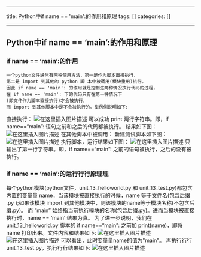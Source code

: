 
--- 
title:  Python中if name == 'main':的作用和原理 
tags: []
categories: [] 

---
## Python中if name == ‘main’:的作用和原理

### if name == ‘main’:的作⽤

```
⼀个python⽂件通常有两种使用方法，第⼀是作为脚本直接执行，
第二是 import 到其他的 python 脚 本中被调⽤(模块重用)执行。
因此 if name == 'main': 的作用就是控制这两种情况执行代码的过程， 
在 if name == 'main': 下的代码只有在第一种情况下
(即⽂件作为脚本直接执行)才会被执⾏，
而 import 到其他脚本中是不会被执⾏的。举例例说明如下:

```

直接执行： <img src="https://img-blog.csdnimg.cn/20200105143528992.png?x-oss-process=image/watermark,type_ZmFuZ3poZW5naGVpdGk,shadow_10,text_aHR0cHM6Ly9ibG9nLmNzZG4ubmV0L3dlaXhpbl80NTgwNTMzOQ==,size_16,color_FFFFFF,t_70" alt="在这里插入图片描述"> 可以成功 print 两⾏字符串。即，if name==“main”: 语句之前和之后的代码都被执行。 结果如下图： <img src="https://img-blog.csdnimg.cn/20200105143649454.png?x-oss-process=image/watermark,type_ZmFuZ3poZW5naGVpdGk,shadow_10,text_aHR0cHM6Ly9ibG9nLmNzZG4ubmV0L3dlaXhpbl80NTgwNTMzOQ==,size_16,color_FFFFFF,t_70" alt="在这里插入图片描述"> 在其他脚本中被调用： 新建测试脚本如下图： <img src="https://img-blog.csdnimg.cn/20200105144054205.png?x-oss-process=image/watermark,type_ZmFuZ3poZW5naGVpdGk,shadow_10,text_aHR0cHM6Ly9ibG9nLmNzZG4ubmV0L3dlaXhpbl80NTgwNTMzOQ==,size_16,color_FFFFFF,t_70" alt="在这里插入图片描述"> 执行脚本，运行结果如下图： <img src="https://img-blog.csdnimg.cn/20200105144133142.png?x-oss-process=image/watermark,type_ZmFuZ3poZW5naGVpdGk,shadow_10,text_aHR0cHM6Ly9ibG9nLmNzZG4ubmV0L3dlaXhpbl80NTgwNTMzOQ==,size_16,color_FFFFFF,t_70" alt="在这里插入图片描述"> 只输出了第⼀⾏字符串。即，if name==“main”: 之前的语句被执行，之后的没有被执行。

### if name == ‘main’:的运⾏行行原理理

每个python模块(python⽂件，unit_13_helloworld.py 和 unit_13_test.py)都包含内置的变量量 name，当该模块被直接执行的时候，name 等于文件名(包含后缀 .py );如果该模块 import 到其他模块中，则该模块的name等于模块名称(不包含后缀.py)。 而 “main” 始终指当前执行模块的名称(包含后缀.py)。进⽽当模块被直接执行时，name == ‘main’ 结果为真。 为了进一步说明，我们在unit_13_helloworld.py 脚本的 if name==“main”: 之前加 print(name)，即将 name 打印出来。文件内容和结果如下: <img src="https://img-blog.csdnimg.cn/20200105145146216.png?x-oss-process=image/watermark,type_ZmFuZ3poZW5naGVpdGk,shadow_10,text_aHR0cHM6Ly9ibG9nLmNzZG4ubmV0L3dlaXhpbl80NTgwNTMzOQ==,size_16,color_FFFFFF,t_70" alt="在这里插入图片描述"> <img src="https://img-blog.csdnimg.cn/20200105145158919.png?x-oss-process=image/watermark,type_ZmFuZ3poZW5naGVpdGk,shadow_10,text_aHR0cHM6Ly9ibG9nLmNzZG4ubmV0L3dlaXhpbl80NTgwNTMzOQ==,size_16,color_FFFFFF,t_70" alt="在这里插入图片描述"> 可以看出，此时变量量name的值为"main"。 再执⾏行行 unit_13_test.py，执⾏行行结果如下: <img src="https://img-blog.csdnimg.cn/20200105145310619.png?x-oss-process=image/watermark,type_ZmFuZ3poZW5naGVpdGk,shadow_10,text_aHR0cHM6Ly9ibG9nLmNzZG4ubmV0L3dlaXhpbl80NTgwNTMzOQ==,size_16,color_FFFFFF,t_70" alt="在这里插入图片描述">
